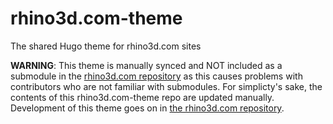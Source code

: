 # rhino3d.com-theme
The shared Hugo theme for rhino3d.com sites

**WARNING**: This theme is manually synced and NOT included as a submodule in the [rhino3d.com repository](https://github.com/mcneel/rhino3d.com) as this causes problems with contributors who are not familiar with submodules.  For simplicty's sake, the contents of this rhino3d.com-theme repo are updated manually. Development of this theme goes on in [the rhino3d.com repository](https://github.com/mcneel/rhino3d.com).
